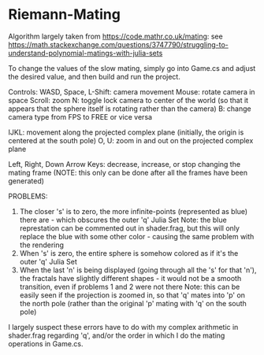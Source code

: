 # Riemann-Mating

Algorithm largely taken from https://code.mathr.co.uk/mating: see https://math.stackexchange.com/questions/3747790/struggling-to-understand-polynomial-matings-with-julia-sets

To change the values of the slow mating, simply go into Game.cs and adjust the desired value, and then build and run the project.

Controls:
  WASD, Space, L-Shift: camera movement
  Mouse: rotate camera in space
  Scroll: zoom
  N: toggle lock camera to center of the world (so that it appears that the sphere itself is rotating rather than the camera)
  B: change camera type from FPS to FREE or vice versa
     
  IJKL: movement along the projected complex plane (initially, the origin is centered at the south pole)
  O, U: zoom in and out on the projected complex plane
   
  Left, Right, Down Arrow Keys: decrease, increase, or stop changing the mating frame (NOTE: this only can be done after all the frames have been generated)


PROBLEMS:
  1. The closer 's' is to zero, the more infinite-points (represented as blue) there are - which obscures the outer 'q' Julia Set
     Note: the blue represtation can be commented out in shader.frag, but this will only replace the blue with some other color - causing the same problem with the rendering
  2. When 's' is zero, the entire sphere is somehow colored as if it's the outer 'q' Julia Set
  3. When the last 'n' is being displayed (going through all the 's' for that 'n'), the fractals have slightly different shapes - it would not be a smooth transition, even if problems 1 and 2 were not there
     Note: this can be easily seen if the projection is zoomed in, so that 'q' mates into 'p' on the north pole (rather than the original 'p' mating with 'q' on the south pole)


I largely suspect these errors have to do with my complex arithmetic in shader.frag regarding 'q', and/or the order in which I do the mating operations in Game.cs.
